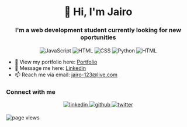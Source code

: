 <h1 align="center">👋 Hi, I'm Jairo</h1> 
<h3 align="center">I'm a web development student currently looking for new oportunities</h3>

<p align="center">
  <img align="center" src="https://img.shields.io/badge/javascript-%23323330.svg?style=for-the-badge&logo=javascript&logoColor=%23F7DF1E" alt="JavaScript" />
  <img align="center" src="https://img.shields.io/badge/html5-%23E34F26.svg?style=for-the-badge&logo=html5&logoColor=white" alt="HTML" />
  <img align="center" src="https://img.shields.io/badge/css3-%231572B6.svg?style=for-the-badge&logo=css3&logoColor=white" alt="CSS" />
  <img align="center" src="https://img.shields.io/badge/python-%2314354C.svg?style=for-the-badge&logo=python&logoColor=white" alt="Python" />
   <img align="center" src="https://img.shields.io/badge/Terminal-2E2E2E?style=for-the-badge&logo=Windows+Terminal&logoColor=ffffff" alt="HTML" />
</p>


- 👀 View my portfolio here: [Portfolio](http://xn--jairogarca-s8a.com/)
- 💬 Message me here: [Linkedin](https://www.linkedin.com/in/jairo-garc%C3%ADa/)
- 📫 Reach me via email: [jairo-123@live.com](jairo-123@live.com)



### Connect with me  
<div align="center">
<a href="https://www.linkedin.com/in/jairo-garc%C3%ADa/" target="_blank">
<img src=https://img.shields.io/badge/linkedin-%231E77B5.svg?&style=for-the-badge&logo=linkedin&logoColor=white alt=linkedin style="margin-bottom: 5px;" />
</a>  
<a href="https://github.com/jairogarcia1?tab=repositories" target="_blank">
<img src=https://img.shields.io/badge/github-%2324292e.svg?&style=for-the-badge&logo=github&logoColor=white alt=github style="margin-bottom: 5px;" />
</a>
<a href="https://www.twitter.com/ga22068100/" target="_blank">
<img src=https://img.shields.io/badge/Jairogarcia__-%231DA1F2.svg?style=for-the-badge&logo=Twitter&logoColor=white alt=twitter style="margin-bottom: 5px;" />
</a>
</div> 

![page views](https://komarev.com/ghpvc/?username=jairogarcia1&label=visitors)
